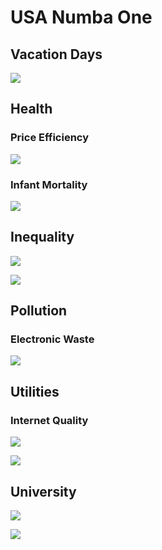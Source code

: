 # USA Numba One

## Vacation Days

![](https://i.imgur.com/JHgMkkN.jpeg)

## Health

### Price Efficiency

![](https://pbs.twimg.com/media/DyVW1HiWkAAmU4M?format=jpg&name=4096x4096)

### Infant Mortality

![](https://assets.americashealthrankings.org/app/uploads/ahr2019fig24.png)

## Inequality

![](https://i.insider.com/5d6840b42e22af31296c3ed5?width=1000&format=jpeg&auto=webp)

![](https://i.insider.com/57a8c16fdd08957d358b489c?width=1000&format=jpeg&auto=webp)

## Pollution

### Electronic Waste

![](https://i.insider.com/5a330bf7b0bcd5331a8b4fbf?width=1000&format=jpeg&auto=webp)

## Utilities

### Internet Quality

![](https://i.insider.com/5859a846a1a45ed2008b7399?width=1136&format=jpeg)

![](https://i.insider.com/598a0efc4fc3c0bb188b5033?width=1000&format=jpeg&auto=webp)

## University

![](https://i.insider.com/59bbe0fd38d20d2b008b68b5?width=1000&format=jpeg&auto=webp)

![](https://i.insider.com/59bbe1109803c578288b5d6d?width=1000&format=jpeg&auto=webp)
